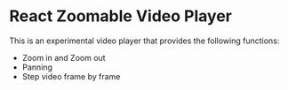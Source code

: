 # React Zoomable Video Player
This is an experimental video player that provides the following functions:
- Zoom in and Zoom out
- Panning
- Step video frame by frame
